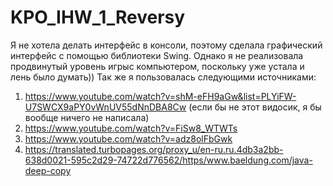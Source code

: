 # KPO_IHW_1_Reversy
Я не хотела делать интерфейс в консоли, поэтому сделала графический интерфейс с помощью библиотеки Swing. Однако я не реализовала продвинутый уровень игрыс компьютером, поскольку уже устала и лень было думать)) 
Так же я пользовалась следующими источниками: 
1. https://www.youtube.com/watch?v=shM-eFH9aGw&list=PLYiFW-U7SWCX9aPY0vWnUV55dNnDBA8Cw  (если бы не этот видосик, я бы вообще ничего не написала)
2. https://www.youtube.com/watch?v=FiSw8_WTWTs
3. https://www.youtube.com/watch?v=adz8olFbGwk
4. https://translated.turbopages.org/proxy_u/en-ru.ru.4db3a2bb-638d0021-595c2d29-74722d776562/https/www.baeldung.com/java-deep-copy

